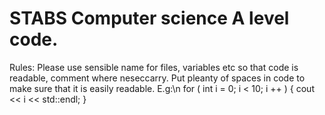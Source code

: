 # STABS Computer science A level code.
Rules:
  Please use sensible name for files, variables etc so that code is readable, comment where neseccarry.
  Put pleanty of spaces in code to make sure that it is easily readable. E.g:\n
  for ( int i = 0; i < 10; i ++ ) {
      cout << i << std::endl;
  }
